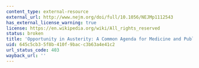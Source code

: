 ```yaml
---
content_type: external-resource
external_url: http://www.nejm.org/doi/full/10.1056/NEJMp1112543
has_external_license_warning: true
license: https://en.wikipedia.org/wiki/All_rights_reserved
status: broken
title: 'Opportunity in Austerity: A Common Agenda for Medicine and Public Health'
uid: 645c5cb3-5f8b-410f-9bac-c3b63a4e41c2
url_status_code: 403
wayback_url: ''
---
```

